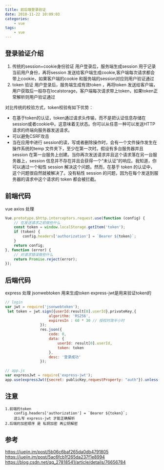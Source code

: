 ```yaml
---
title: 前后端登录验证
date: 2018-11-22 10:09:03
categories:
    - vue
tags:
    - vue
---
```


## 登录验证介绍
1. 传统的session+cookie身份验证
用户登录后，服务端生成session 用于记录当前用户身份，再将session 发送给客户端生成cookie,客户端每次请求都会带上cookie，如果客户端的cookie 和服务端的session对应则用户验证通过
2. token 验证
用户登录后，服务端生成有效token ，再将token 发送给客户端，用户获取后一般存在localstorage，客户端每次请求带上token，如果token正常解析则用户验证通过

对比传统的校验方式，token校验有如下优势：

- 在基于token的认证，token通过请求头传输，而不是把认证信息存储在session或者cookie中。这意味着无状态。你可以从任意一种可以发送HTTP请求的终端向服务器发送请求。
- 可以避免CSRF攻击
- 当在应用中进行 session的读，写或者删除操作时，会有一个文件操作发生在操作系统的temp 文件夹下，至少在第一次时。假设有多台服务器并且 session 在第一台服务上创建。当你再次发送请求并且这个请求落在另一台服务器上，session 信息并不存在并且会获得一个“未认证”的响应。我知道，你可以通过一个粘性 session 解决这个问题。然而，在基于 token 的认证中，这个问题很自然就被解决了。没有粘性 session 的问题，因为在每个发送到服务器的请求中这个请求的 token 都会被拦截。

## 前端代码
vue axios 处理
```js
Vue.prototype.$http.interceptors.request.use(function (config) {
    // 在发送请求之前做些什么
    const token = window.localStorage.getItem('token');
    if (token) {
        config.headers['authorization'] = `Bearer ${token}`;
    }
    return config;
}, function (error) {
    // 对请求错误做些什么
    return Promise.reject(error);
});

```
## 后端代码
express 处理
jsonwebtoken 用来生成token
express-jwt是用来验证token的
```js
// login
var jwt = require('jsonwebtoken');
 let token = jwt.sign({userId:result[0].userId},privateKey,{
                    algorithm: 'RS256',
                    expiresIn : 60 * 30 // 授权时效半小时
                });
                res.json({
                    code: 0,
                    data: {
                        userId: result[0].userId,
                        token: token
                    },
                    desc: '登录成功'
                });
                
// app.js
var expressJwt = require('express-jwt');
app.use(expressJwt({secret: publicKey,requestProperty: "auth"}).unless({path: ["/users/login", "/users/publicKey"]}));
```
## 注意
```
1.前端的token
    config.headers['authorization'] = `Bearer ${token}`;
    这么写 express-jwt 才能正确解析 
2.后端的加密顺序 是 私钥加密 再公钥解密
```

## 参考
https://juejin.im/post/5b06c6baf265da0db4791805  
https://juejin.im/post/5ac6fcb1f265da237f1e8994  
https://blog.csdn.net/qq_27818541/article/details/76656784
